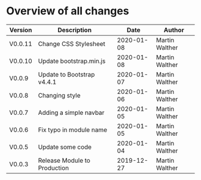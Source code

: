 # Overview of all changes

Version | Description | Date | Author
-|-|-|-
V0.0.11 | Change CSS Stylesheet | 2020-01-08 | Martin Walther
V0.0.10 | Update bootstrap.min.js | 2020-01-08 | Martin Walther
V0.0.9 | Update to Bootstrap v4.4.1 | 2020-01-07 | Martin Walther
V0.0.8 | Changing style | 2020-01-06 | Martin Walther
V0.0.7 | Adding a simple navbar | 2020-01-05 | Martin Walther
V0.0.6 | Fix typo in module name | 2020-01-05 | Martin Walther
V0.0.5 | Update some code | 2020-01-04 | Martin Walther
V0.0.3 | Release Module to Production | 2019-12-27 | Martin Walther
